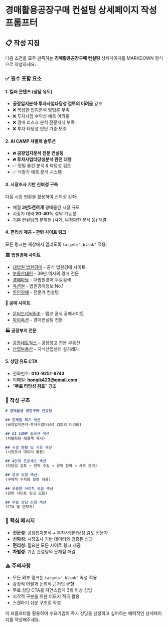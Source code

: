 # 경매활용공장구매 컨설팅 상세페이지 작성 프롬프터

## 📋 작성 지침

다음 조건을 모두 만족하는 **경매활용공장구매 컨설팅** 상세페이지를 MARKDOWN 형식으로 작성하세요:

### ✅ 필수 포함 요소

#### 1. 킬러 콘텐츠 (상담 유도)
- **공장입지분석·투자사업타당성 검토의 어려움** 강조
- ❌ 복잡한 입지분석 방법론 부족
- ❌ 투자사업 수익성 예측 어려움  
- ❌ 경매 리스크 분석 전문지식 부족
- ❌ 투자 타당성 판단 기준 모호

#### 2. AI CAMP 차별화 솔루션
- **🔥 공장입지분석 전문 컨설팅**
- **🔥 투자사업타당성분석 완전 대행**
- ✅ 정밀 물건 분석 & 타당성 검토
- ✅ 낙찰가 예측 분석 시스템

#### 3. 시장조사 기반 신뢰성 구축
다음 시장 현황을 활용하여 신뢰성 강화:
- 매월 **3만5천여개** 경매물건 시장 규모
- 시장가 대비 **20-40%** 절약 가능성
- 기존 컨설팅의 문제점 (사기, 부정확한 분석 등) 해결

#### 4. 편리성 제공 - 관련 사이트 링크
모든 링크는 새창에서 열리도록 `target="_blank"` 적용:

**🏛️ 법원경매 사이트**
- [대법원 법원경매](https://www.courtauction.go.kr/) - 공식 법원경매 사이트
- [부동산태인](https://www.taein.co.kr/) - 39년 역사의 경매 전문
- [경매마당](https://madangs.com/) - 대법원경매 무료검색
- [옥션원](https://www.auction1.co.kr/) - 법원경매정보 No.1
- [두인경매](https://www.dooinauction.com/) - 전문가 컨설팅

**🏢 공매 사이트**
- [온비드(OnBid)](https://www.onbid.co.kr/) - 캠코 공식 공매사이트
- [마이옥션](https://www.my-auction.co.kr/) - 경매컨설팅 전문

**🏭 공장부지 전문**
- [공장네트웍스](https://공장창고전문부동산.com/) - 공장창고 전문 부동산
- [산업부동산](https://land.daara.co.kr/) - 지식산업센터 실거래가

#### 5. 상담 유도 CTA
- 전화번호: **010-9251-9743**
- 이메일: **hongik423@gmail.com**
- "**무료 타당성 검토**" 강조

### 📝 작성 구조

```markdown
# 경매활용 공장구매 컨설팅

## 문제점 제기 섹션
(공장입지분석·투자사업타당성 검토의 어려움)

## AI CAMP 솔루션 섹션
(차별화된 해결책 제시)

## 시장 현황 및 기회 섹션
(시장조사 데이터 활용)

## 4단계 프로세스 섹션
(타당성 검토 → 전략 수립 → 경매 참여 → 사후 관리)

## 성과 보장 섹션
(구체적 수치와 보장 내용)

## 유용한 사이트 모음 섹션
(관련 사이트 링크 모음)

## 무료 상담 신청 섹션
(CTA 및 연락처)
```

### 🎯 핵심 메시지
- **전문성**: 공장입지분석 + 투자사업타당성 검토 전문가
- **신뢰성**: 시장조사 기반 데이터와 검증된 성과
- **편리성**: 필요한 모든 사이트 링크 제공
- **차별성**: 기존 컨설팅의 문제점 해결

### ⚠️ 주의사항
- 모든 외부 링크는 `target="_blank"` 속성 적용
- 감정적 어필과 논리적 근거의 균형
- 무료 상담 CTA를 자연스럽게 3회 이상 삽입
- 시각적 구분을 위한 이모지 적극 활용
- 스캔하기 쉬운 구조로 작성

이 프롬프터를 활용하여 수요기업이 즉시 상담을 신청하고 싶어하는 매력적인 상세페이지를 작성해주세요.